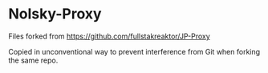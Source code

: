 # Nolsky-Proxy
Files forked from https://github.com/fullstakreaktor/JP-Proxy

Copied in unconventional way to prevent interference from Git when forking the same repo.

